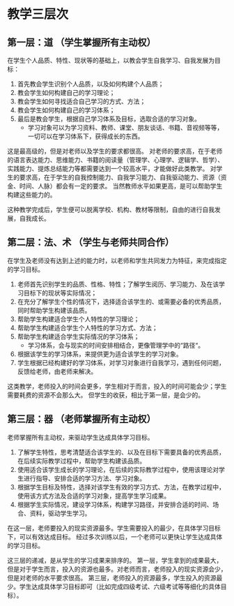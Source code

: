 # 教学三层次
## 第一层：道 （学生掌握所有主动权）
在学生个人品质、特性、现状等的基础上，以教会学生自我学习、自我发展为目标：
1. 首先教会学生识别个人品质，以及如何构建个人品质；
2. 教会学生如何构建自己的学习理论；
3. 教会学生如何寻找适合自己学习的方式、方法；
4. 教会学生如何构建自己的学习体系；
5. 最后是教会学生，根据自己学习体系及目标，选取合适的学习对象。
    - 学习对象可以为学习资料、教师、课堂、朋友谈话、书籍、音视频等等，一切可以在学习体系下，获得成长的东西。

这是最高级的，但是对老师以及学生的要求都很高。
对老师的要求高，在于老师的语言表达能力、思维能力、书籍的阅读量（管理学、心理学、逻辑学、哲学）、实践能力、提炼总结能力等都需要达到一个较高水平，才能做好此类教学。
对学生的要求高，在于学生的自我控制能力、自我学习能力、自我驱动能力、资源（资金、时间、人脉）都会有一定的要求。
当然教师水平如果更高，是可以帮助学生构建这些能力的。

这种教学完成后，学生便可以脱离学校、机构、教材等限制，自由的进行自我发展，自我成长。

## 第二层：法、术 （学生与老师共同合作）
在学生及老师没有达到上述的能力时，以老师和学生共同发力为特征，来完成指定的学习目标。

1. 老师首先识别学生的品质、性格、特性；了解学生阅历、学习能力、及在该学习目标下的现状等实际情况；
2. 在充分了解学生个性的情况下，选择适合该学生的、或需要必备的优秀品质，同时帮助学生构建该品质。
3. 帮助学生构建适合学生个人特性的学习理论；
4. 帮助学生构建适合学生个人特性的学习方式、方法；
5. 帮助学生构建适合学生实际情况的学习体系；
    - 学习体系，会与现实的时间安排相结合，更像管理学中的“路径“。
6. 根据该学生的学习体系，来提供更为适合该学生的学习对象。
7. 学生根据已经构建好的学习体系，对学习对象进行自我学习，遇到任何问题，反馈给老师，由老师来解决。

这类教学，老师投入的时间会更多，学生相对于而言，投入的时间可能会少；学生需要耗费的资源不会那么大。
但学生的收获，相比于第一层，是会少的。

## 第三层：器 （老师掌握所有主动权）
老师掌握所有主动权，来驱动学生达成具体学习目标。
1. 了解学生特性，思考清楚适合该学生的、以及在目标下需要具备的优秀品质，在后续实际教学过程中，帮助学生构建该品质。
2. 使用适合该学生成长的学习理论，在后续的实际教学过程中，使用该理论对学生进行指导、安排合适的学习方法、学习对象。
3. 根据学生目标及特性，选择对该学生有效的学习方式、方法，在教学过程中，使用该方式方法及合适的学习对象，提高学生学习成果。
4. 根据学生实际情况，建设学习体系，构建学习路径，并安排合适的时间、场合、资料，驱动学生学习。

在这一层，老师要投入的现实资源最多。学生需要投入的最少，在具体学习目标下，可以有效达成目标。
经过多次训练以后，一个老师可以更快让学生达成具体的学习目标。

这三层的递减，是从学生的学习成果来排序的。
第一层，学生拿到的成果最大，但是对于学生而言，投入的资源也最多。对老师而言，老师投入的现实资源会少，但是对老师的水平要求很高。
第三层，老师投入的资源最多，学生投入的资源最少。学生达成具体学习目标即可（比如完成四级考试、六级考试等等细化的具体目标）。